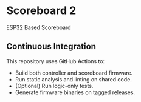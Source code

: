 # Scoreboard 2

ESP32 Based Scoreboard

## Continuous Integration
This repository uses GitHub Actions to:
- Build both controller and scoreboard firmware.
- Run static analysis and linting on shared code.
- (Optional) Run logic-only tests.
- Generate firmware binaries on tagged releases.

